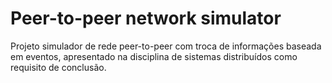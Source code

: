 # Peer-to-peer network simulator

Projeto simulador de rede peer-to-peer com troca de informações baseada em eventos, apresentado na disciplina de sistemas distribuídos como requisito de conclusão.
